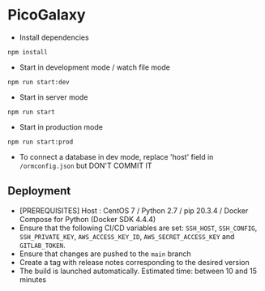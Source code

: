 # PicoGalaxy

- Install dependencies
```
npm install
```

- Start in development mode / watch file mode
```
npm run start:dev
```

- Start in server mode
```
npm run start
```

- Start in production mode
```
npm run start:prod
```

- To connect a database in dev mode, replace 'host' field in ```/ormconfig.json``` but DON'T COMMIT IT

## Deployment
- [PREREQUISITES] Host : CentOS 7 / Python 2.7 / pip 20.3.4 / Docker Compose for Python (Docker SDK 4.4.4)
- Ensure that the following CI/CD variables are set: `SSH_HOST`, `SSH_CONFIG`, `SSH_PRIVATE_KEY`, `AWS_ACCESS_KEY_ID`, `AWS_SECRET_ACCESS_KEY` and `GITLAB_TOKEN`.
- Ensure that changes are pushed to the `main` branch
- Create a tag with release notes corresponding to the desired version
- The build is launched automatically. Estimated time: between 10 and 15 minutes